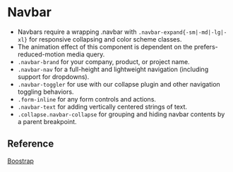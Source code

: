 # Navbar

- Navbars require a wrapping .navbar with `.navbar-expand{-sm|-md|-lg|-xl}` for responsive collapsing and color scheme classes.
- The animation effect of this component is dependent on the prefers-reduced-motion media query.
- `.navbar-brand` for your company, product, or project name.
- `.navbar-nav` for a full-height and lightweight navigation (including support for dropdowns).
- `.navbar-toggler` for use with our collapse plugin and other navigation toggling behaviors.
- `.form-inline` for any form controls and actions.
- `.navbar-text` for adding vertically centered strings of text.
- `.collapse.navbar-collapse` for grouping and hiding navbar contents by a parent breakpoint.

## Reference

[Boostrap](https://getbootstrap.com/docs/4.2/components/navbar/#supported-content)
